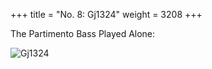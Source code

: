 +++
title = "No. 8: Gj1324"
weight = 3208
+++

The Partimento Bass Played Alone:

![Gj1324](/img/08FenBk2.jpg)

